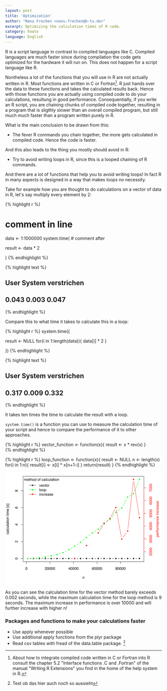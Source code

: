 ```yaml
---
layout: post
title: 'Optimization'
author: "Nanu Frechen <nanu.frechen@b-tu.de>"
excerpt: Optimizing the calculation times of R code.
category: howto
language: English
---
```





R is a script language in contrast to compiled languages like C. Compiled languages are much faster since during compilation the code gets optimized for the hardware it will run on. This does not happen for a script language like R.

Nontheless a lot of the functions that you will use in R are not actually written in R. Most functions are written in C or Fortran[^1]. R just hands over the data to these functions and takes the calculated results back. Hence with those functions you are actually using compiled code to do your calculations, resultung in good performance. Consequentially, if you write an R script, you are chaining chunks of compiled code together, resulting in a program that is sligthly slower than an overall compiled program, but still much much faster than a program written purely in R.


What is the main conclusion to be drawn from this:

* The fever R commands you chain together, the more gets calculated in compiled code. Hence the code is faster.

And this also leads to the thing you mostly should avoid in R:

* Try to avoid writing loops in R, since this is a looped chaining of R commands.

And there are a lot of functions that help you to avoid writing loops! In fact R in many aspects is designed in a way that makes loops no necessity. 

Take for example how you are thought to do calculations on a vector of data in R, let's say multiply every element by 2:


{% highlight r %}
# comment in line
data <- 1:1000000
system.time( # comment after
  
  result <- data * 2

)
{% endhighlight %}



{% highlight text %}
##        User      System verstrichen 
##       0.043       0.003       0.047
{% endhighlight %}

Compare this to what time it takes to calculate this in a loop:

{% highlight r %}
system.time({
  
  result <- NULL
  for(i in 1:length(data)){
    data[i] * 2
  }

})
{% endhighlight %}



{% highlight text %}
##        User      System verstrichen 
##       0.317       0.009       0.332
{% endhighlight %}

It takes ten times the time to calculate the result with a loop.

`system.time()` is a function you can use to measure the calculation time of your script and hence to compare the performance of it to other approaches.


{% highlight r %}
vector_function <- function(x){
  result <- x * rev(x)
}  
{% endhighlight %}


{% highlight r %}
loop_function <- function(x){
  result <- NULL
  n <- length(x)
  for(i in 1:n){
    result[i] <- x[i] * x[n+1-i]
  }
  return(result)
}
{% endhighlight %}

![plot of chunk unnamed-chunk-3](/figure/source/2016-01-26-Optimization/unnamed-chunk-3-1.svg)

As you can see the calculation time for the vector method barely exceeds 0.002 seconds, while the maximum calculation time  for the loop method is 9 seconds. The maximum increase in performance is over 10000 and will further increase with higher n!

### Packages and functions to make your calculations faster

* Use apply whenever possible
* Use additional apply functions from the plyr package
* Read csv tables with fread of the data.table package.
[^2]


[^1]: About how to integrate compiled code written in C or Fortran into R consult the chapter 5.2 "Interface functions .C and .Fortran" of the manual "Writing R Extensions" you find in the home of the help system in R.
[^2]: Test ob das hier auch noch so aussieht
